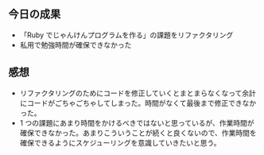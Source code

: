 ## 今日の成果

- 「Ruby でじゃんけんプログラムを作る」の課題をリファクタリング
- 私用で勉強時間が確保できなかった

## 感想

- リファクタリングのためにコードを修正していくとまとまらなくなって余計にコードがごちゃごちゃしてしまった。時間がなくて最後まで修正できなかった。
- 1 つの課題にあまり時間をかけるべきではないと思っているが、作業時間が確保できなかった。あまりこういうことが続くと良くないので、作業時間を確保できるようにスケジューリングを意識していきたいと思う。
